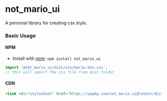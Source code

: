 # not_mario_ui

A personal library for creating css style.

### Basic Usage

#### NPM

- Install with [npm](https://www.npmjs.com/): 
`npm install not_mario_ui`
```js
import '@not_mario_ui/dist/css/mario.min.css'; 
// this will import the css file from dist folder
```

#### CDN

```html
<link rel="stylesheet" href="https://unpkg.com/not_mario_ui@latest/dist/css/mario.min.css" />
```